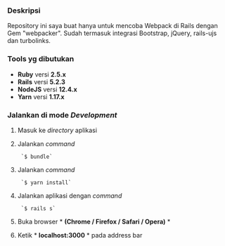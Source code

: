 ### Deskripsi
Repository ini saya buat hanya untuk mencoba Webpack di Rails dengan Gem "webpacker". Sudah termasuk integrasi Bootstrap, jQuery, rails-ujs dan turbolinks.

### Tools yg dibutukan
* **Ruby** versi **2.5.x**
* **Rails** versi **5.2.3**
* **NodeJS** versi **12.4.x**
* **Yarn** versi **1.17.x**

### Jalankan di mode *Development*
1. Masuk ke *directory* aplikasi
2. Jalankan *command*

        `$ bundle`

3. Jalankan *command*

        `$ yarn install`

4. Jalankan aplikasi dengan *command*

        `$ rails s`

5. Buka browser * **(Chrome / Firefox / Safari / Opera)** *

6. Ketik * **localhost:3000** * pada address bar
